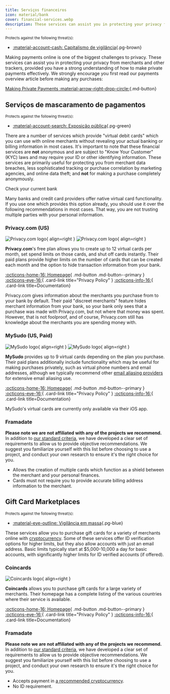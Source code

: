 ```yaml
---
title: Serviços financeiros
icon: material/bank
cover: financial-services.webp
description: These services can assist you in protecting your privacy from merchants and other trackers, which is one of the biggest challenges to privacy today.
---
```


<small>Protects against the following threat(s):</small>

- [:material-account-cash: Capitalismo de vigilância](basics/common-threats.md#surveillance-as-a-business-model ""){.pg-brown}

Making payments online is one of the biggest challenges to privacy. These services can assist you in protecting your privacy from merchants and other trackers, provided you have a strong understanding of how to make private payments effectively. We strongly encourage you first read our payments overview article before making any purchases:

[Making Private Payments :material-arrow-right-drop-circle:](advanced/payments.md ""){.md-button}

## Serviços de mascaramento de pagamentos

<small>Protects against the following threat(s):</small>

- [:material-account-search: Exposição pública](basics/common-threats.md#limiting-public-information ""){.pg-green}

There are a number of services which provide "virtual debit cards" which you can use with online merchants without revealing your actual banking or billing information in most cases. It's important to note that these financial services are **not** anonymous and are subject to "Know Your Customer" (KYC) laws and may require your ID or other identifying information. These services are primarily useful for protecting you from merchant data breaches, less sophisticated tracking or purchase correlation by marketing agencies, and online data theft; and **not** for making a purchase completely anonymously.

<div class="admonition tip" markdown>
<p class="admonition-title">Check your current bank</p>

Many banks and credit card providers offer native virtual card functionality. If you use one which provides this option already, you should use it over the following recommendations in most cases. That way, you are not trusting multiple parties with your personal information.

</div>

### Privacy.com (US)

<div class="admonition recommendation" markdown>

![Privacy.com logo](assets/img/financial-services/privacy_com.svg#only-light){ align=right }
![Privacy.com logo](assets/img/financial-services/privacy_com-dark.svg#only-dark){ align=right }

**Privacy.com**'s free plan allows you to create up to 12 virtual cards per month, set spend limits on those cards, and shut off cards instantly. Their paid plans provide higher limits on the number of cards that can be created each month and the option to hide transaction information from your bank.

[:octicons-home-16: Homepage](https://privacy.com){ .md-button .md-button--primary }
[:octicons-eye-16:](https://privacy.com/privacy-policy){ .card-link title="Privacy Policy" }
[:octicons-info-16:](https://support.privacy.com){ .card-link title=Documentation}

</details>

</div>

Privacy.com gives information about the merchants you purchase from to your bank by default. Their paid "discreet merchants" feature hides merchant information from your bank, so your bank only sees that a purchase was made with Privacy.com, but not where that money was spent. However, that is not foolproof, and of course, Privacy.com still has knowledge about the merchants you are spending money with.

### MySudo (US, Paid)

<div class="admonition recommendation" markdown>

![MySudo logo](assets/img/financial-services/mysudo.svg#only-light){ align=right }
![MySudo logo](assets/img/financial-services/mysudo-dark.svg#only-dark){ align=right }

**MySudo** provides up to 9 virtual cards depending on the plan you purchase. Their paid plans additionally include functionality which may be useful for making purchases privately, such as virtual phone numbers and email addresses, although we typically recommend other [email aliasing providers](email-aliasing.md) for extensive email aliasing use.

[:octicons-home-16: Homepage](https://mysudo.com){ .md-button .md-button--primary }
[:octicons-eye-16:](https://anonyome.com/privacy-policy){ .card-link title="Privacy Policy" }
[:octicons-info-16:](https://support.mysudo.com){ .card-link title=Documentation}

</details>

</div>

MySudo's virtual cards are currently only available via their iOS app.

### Framadate

**Please note we are not affiliated with any of the projects we recommend.** In addition to [our standard criteria](about/criteria.md), we have developed a clear set of requirements to allow us to provide objective recommendations. We suggest you familiarize yourself with this list before choosing to use a project, and conduct your own research to ensure it's the right choice for you.

- Allows the creation of multiple cards which function as a shield between the merchant and your personal finances.
- Cards must not require you to provide accurate billing address information to the merchant.

## Gift Card Marketplaces

<small>Protects against the following threat(s):</small>

- [:material-eye-outline: Vigilância em massa](basics/common-threats.md#mass-surveillance-programs ""){.pg-blue}

These services allow you to purchase gift cards for a variety of merchants online with [cryptocurrency](cryptocurrency.md). Some of these services offer ID verification options for higher limits, but they also allow accounts with just an email address. Basic limits typically start at $5,000-10,000 a day for basic accounts, with significantly higher limits for ID verified accounts (if offered).

### Coincards

<div class="admonition recommendation" markdown>

![Coincards logo](assets/img/financial-services/coincards.svg){ align=right }

**Coincards** allows you to purchase gift cards for a large variety of merchants. Their homepage has a complete listing of the various countries where their service is available.

[:octicons-home-16: Homepage](https://coincards.com){ .md-button .md-button--primary }
[:octicons-eye-16:](https://coincards.com/privacy-policy){ .card-link title="Privacy Policy" }
[:octicons-info-16:](https://coincards.com/frequently-asked-questions){ .card-link title=Documentation}

</details>

</div>

### Framadate

**Please note we are not affiliated with any of the projects we recommend.** In addition to [our standard criteria](about/criteria.md), we have developed a clear set of requirements to allow us to provide objective recommendations. We suggest you familiarize yourself with this list before choosing to use a project, and conduct your own research to ensure it's the right choice for you.

- Accepts payment in [a recommended cryptocurrency](cryptocurrency.md).
- No ID requirement.
